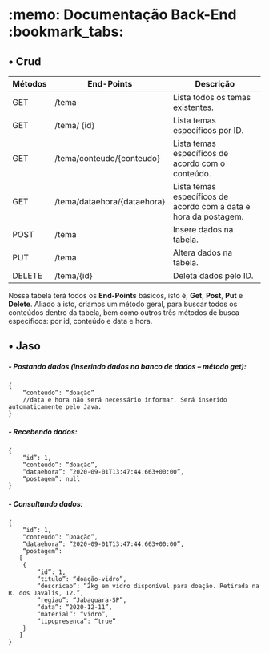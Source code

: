 <h1><b> :memo: Documentação Back-End :bookmark_tabs: </b></h1> 

 
 <h2> •	Crud </h2>

| Métodos       | End-Points                         | Descrição                                                                 |
|---------------|------------------------------------|---------------------------------------------------------------------------|
|     GET       |     /tema                          |     Lista todos os temas existentes.                                      |
|     GET       |     /tema/ {id}                    |     Lista temas específicos por ID.                                       |
|     GET       |     /tema/conteudo/{conteudo}      |     Lista temas específicos de acordo com o   conteúdo.                   |
|     GET       |     /tema/dataehora/{dataehora}    |     Lista temas específicos de acordo com a data   e hora da postagem.    |
|     POST      |     /tema                          |     Insere dados na tabela.                                               |
|     PUT       |     /tema                          |     Altera dados na tabela.                                               |
|     DELETE    |     /tema/{id}                     |     Deleta dados pelo ID.                                                 |


Nossa tabela terá todos os __End-Points__ básicos, isto é, **Get**, **Post**, **Put** e **Delete**. Aliado a isto, criamos um método geral, para buscar todos os conteúdos dentro da tabela, bem como outros três métodos de busca específicos: por id, conteúdo e data e hora.  


 <h2> •	Jaso </h2>
 
 <h5> - Postando dados (inserindo dados no banco de dados – método get): </h5>

~~~
{
	“conteudo”: “doação”
	//data e hora não será necessário informar. Será inserido automaticamente pelo Java.
}
~~~


<h5> - Recebendo dados:</h5>

~~~
{
	“id”: 1,
	“conteudo”: “doação”,
	“dataehora”: “2020-09-01T13:47:44.663+00:00”,
	“postagem”: null
}
~~~

<h5> - Consultando dados:</h5>

~~~
{
	“id”: 1,
	“conteudo”: ”Doação”,
	“dataehora”: “2020-09-01T13:47:44.663+00:00”,
	“postagem”:
   [
 	{
		“id”: 1,
		“titulo”: “doação-vidro”,
		“descricao”: “2kg em vidro disponível para doação. Retirada na R. dos Javalis, 12.”,
		“regiao”: “Jabaquara-SP”,
		“data”: “2020-12-11”,
		“material”: “vidro”,
		“tipopresenca”: “true”
 	}
   ]
}
~~~
